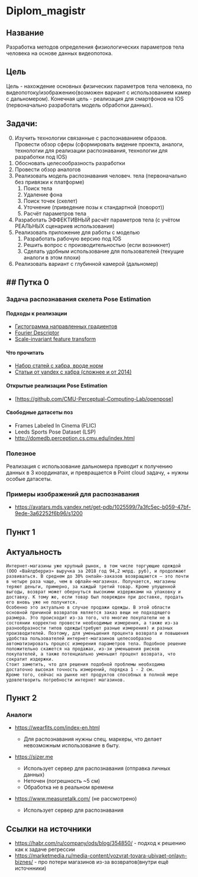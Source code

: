 # Diplom_magistr

## Название
Разработка методов определения физиологических параметров тела человека на основе данных видеопотока.

## Цель
Цель - нахождение основных физических параметров тела человека, по видеопотоку/изображению(возможен вариант с использованием камер с дальномером). Конечная цель - реализация для смартфонов на IOS (первоначально разработать модель обработки данных).


## Задачи:
0. Изучить технологии связанные с распознаванием образов. Провести обзор сферы (сформировать видение проекта, аналоги, технологии для реализации распознавания, технологии для разработки под IOS) 
1. Обосновать целесообразность разработки
2. Провести обзор аналогов
3. Реализовать модель распознавания человеч. тела (первоначально без привязки к платформе)
    1. Поиск тела
    2. Удаление фона
    3. Поиск точек (скелет)
    4. Уточнение (приведение позы к стандартной (поворот))
    5. Расчёт параметров тела
4. Разработать ЭФФЕКТИВНЫЙ расчёт параметров тела (с учётом РЕАЛЬНЫХ сценариев использования)
5. Реализовать приложение для работы с моделью 
    1. Разработать рабочую версию под IOS
    2. Решить вопрос с производительностью (если возникнет)
    3. Сделать удобным использование для пользователей (текущие аналоги в этом плохи)
6. Реализовать вариант с глубинной камерой (дальномер)

## ## Путка 0


### Задача распознавания скелета Pose Estimation

#### Подходы к реализации

- [Гистограмма направленных градиентов](https://ru.wikipedia.org/wiki/Гистограмма_направленных_градиентов)
- [Fourier Descriptor](http://fourier.eng.hmc.edu/e161/lectures/fd/node1.html)
- [Scale-invariant feature transform](https://en.wikipedia.org/wiki/Scale-invariant_feature_transform)



#### Что прочитать
- [Набор статей c хабра, вроде норм](https://habr.com/ru/company/ods/blog/322626/)
- [Статьи от yandex с хабра (сложнее и от 2014)](https://habr.com/ru/company/yandex/blog/208034/)
    


#### Открытые реализации Pose Estimation
- [https://github.com/CMU-Perceptual-Computing-Lab/openpose]



#### Свободные датасеты поз
- Frames Labeled In Cinema (FLIC)
- Leeds Sports Pose Dataset (LSP)
- http://domedb.perception.cs.cmu.edu/index.html

### Полезное

Реализация с использование дальномера приводит к получению данных в 3 координатах, и превращается в Point cloud задачу, + нужны особые датасеты.

### Примеры изображений для распознавания
- https://avatars.mds.yandex.net/get-pdb/1025599/7a3fc5ec-b059-47bf-9ede-3a62252f6b96/s1200

## Пункт 1
## Актуальность
    Интернет-магазины уже крупный рынок, в том числе торгующие одеждой (ООО «Вайлдберриз» выручка за 2018 год 94,2 млрд. руб), и продолжают развиваться. В среднем до 30% онлайн-заказов возвращаются — это почти в четыре раза чаще, чем в офлайн-магазинах. Получается, магазины теряют деньги, примерно, за каждый третий товар. Кроме упущенной выгоды, возврат может обернуться высокими издержками на упаковку и доставку. К тому же, если товар был поврежден при доставке, продать его вновь уже не получится.
    Особенно это актуально в случае продажи одежды. В этой области основной причиной возвратов является заказ вещи не подходящего размера. Это происходит из-за того, что многие покупатели не в состоянии корректно провести необходимые измерения, а также из-за разнообразности типов одежды(требуют разные измерения) и разных производителей. Поэтому, для уменьшения процента возврата и повышения удобства пользователей интернет-магазинов целесообразно автоматизировать процесс измерения параметров тела. Подобное решение положительно скажется на продажах, из-зи уменьшения рисков покупателей, а также потенциально уменьшит процент возврата, что сократит издержки.
    Стоит заметить, что для решения подобной проблемы необходима достаточно высокая точность измерений, порядка 1 - 2 см.
    Кроме того, сейчас на рынке нет продуктов способных в полной мере удовлетворить потребности интернет магазинов.



## Пункт 2
### Аналоги

- https://wearfits.com/index-en.html 
    - Для распознавания нужны спец. маркеры, что делает невозможным использование в быту.
    
- https://sizer.me
    - Использует сервер для распознавания (отправка личных данных)
    - Неточен (погрешность ~5 см)
    - Обработка не в реальном времени
- https://www.measuretalk.com/ (не рассмотрено)
    - Использует сервер для распознавания

## Ссылки на источники
- https://habr.com/ru/company/ods/blog/354850/ - подход к решению как к задаче регрессии
- https://marketmedia.ru/media-content/vozvrat-tovara-ubivaet-onlayn-biznes/ - про потери магазинов из-за возвратов(внутри ещё источнники)
